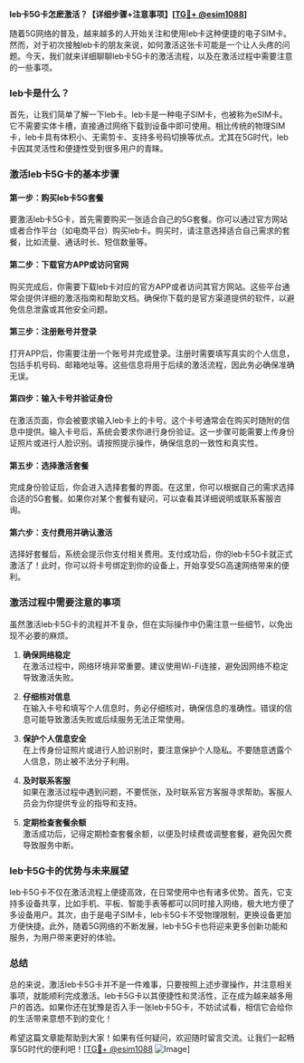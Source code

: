 **leb卡5G卡怎麽激活？【详细步骤+注意事项】[[TG💪+ @esim1088](https://t.me/s/esim1088)]**

随着5G网络的普及，越来越多的人开始关注和使用leb卡这种便捷的电子SIM卡。然而，对于初次接触leb卡的朋友来说，如何激活这张卡可能是一个让人头疼的问题。今天，我们就来详细聊聊leb卡5G卡的激活流程，以及在激活过程中需要注意的一些事项。

### leb卡是什么？

首先，让我们简单了解一下leb卡。leb卡是一种电子SIM卡，也被称为eSIM卡。它不需要实体卡槽，直接通过网络下载到设备中即可使用。相比传统的物理SIM卡，leb卡具有体积小、无需剪卡、支持多号码切换等优点。尤其在5G时代，leb卡因其灵活性和便捷性受到很多用户的青睐。

### 激活leb卡5G卡的基本步骤

#### 第一步：购买leb卡5G套餐

要激活leb卡5G卡，首先需要购买一张适合自己的5G套餐。你可以通过官方网站或者合作平台（如电商平台）购买leb卡。购买时，请注意选择适合自己需求的套餐，比如流量、通话时长、短信数量等。

#### 第二步：下载官方APP或访问官网

购买完成后，你需要下载leb卡对应的官方APP或者访问其官方网站。这些平台通常会提供详细的激活指南和帮助文档。确保你下载的是官方渠道提供的软件，以避免信息泄露或其他安全问题。

#### 第三步：注册账号并登录

打开APP后，你需要注册一个账号并完成登录。注册时需要填写真实的个人信息，包括手机号码、邮箱地址等。这些信息将用于后续的激活流程，因此务必确保准确无误。

#### 第四步：输入卡号并验证身份

在激活页面，你会被要求输入leb卡上的卡号。这个卡号通常会在购买时随附的信息中提供。输入卡号后，系统会要求你进行身份验证。这一步骤可能需要上传身份证照片或进行人脸识别。请按照提示操作，确保信息的一致性和真实性。

#### 第五步：选择激活套餐

完成身份验证后，你会进入选择套餐的界面。在这里，你可以根据自己的需求选择合适的5G套餐。如果你对某个套餐有疑问，可以查看其详细说明或联系客服咨询。

#### 第六步：支付费用并确认激活

选择好套餐后，系统会提示你支付相关费用。支付成功后，你的leb卡5G卡就正式激活了！此时，你可以将卡号绑定到你的设备上，开始享受5G高速网络带来的便利。

### 激活过程中需要注意的事项

虽然激活leb卡5G卡的流程并不复杂，但在实际操作中仍需注意一些细节，以免出现不必要的麻烦。

1. **确保网络稳定**  
   在激活过程中，网络环境非常重要。建议使用Wi-Fi连接，避免因网络不稳定导致激活失败。

2. **仔细核对信息**  
   在输入卡号和填写个人信息时，务必仔细核对，确保信息的准确性。错误的信息可能导致激活失败或后续服务无法正常使用。

3. **保护个人信息安全**  
   在上传身份证照片或进行人脸识别时，要注意保护个人隐私。不要随意透露个人信息，防止被不法分子利用。

4. **及时联系客服**  
   如果在激活过程中遇到问题，不要慌张，及时联系官方客服寻求帮助。客服人员会为你提供专业的指导和支持。

5. **定期检查套餐余额**  
   激活成功后，记得定期检查套餐余额，以便及时续费或调整套餐，避免因欠费导致服务中断。

### leb卡5G卡的优势与未来展望

leb卡5G卡不仅在激活流程上便捷高效，在日常使用中也有诸多优势。首先，它支持多设备共享，比如手机、平板、智能手表等都可以同时接入网络，极大地方便了多设备用户。其次，由于是电子SIM卡，leb卡5G卡不受物理限制，更换设备更加方便快捷。此外，随着5G网络的不断发展，leb卡5G卡也将迎来更多创新功能和服务，为用户带来更好的体验。

### 总结

总的来说，激活leb卡5G卡并不是一件难事，只要按照上述步骤操作，并注意相关事项，就能顺利完成激活。leb卡5G卡以其便捷性和灵活性，正在成为越来越多用户的首选。如果你还在犹豫是否入手一张leb卡5G卡，不妨试试看，相信它会给你的生活带来意想不到的变化！

希望这篇文章能帮助到大家！如果有任何疑问，欢迎随时留言交流。让我们一起畅享5G时代的便利吧！[[TG💪+ @esim1088](https://t.me/s/esim1088) ![Image](https://i.postimg.cc/4NQfJmqS/Snipaste-2025-05-13-00-14-12.png)]